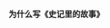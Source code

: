 #### 为什么写《史记里的故事》

  <!--
    晚生我学生时代不太喜欢看历史，总觉得是非常枯燥的，但很喜欢看故事。《史记》在我学生时代接触的很少，只有《报任安书》（出自《汉书·司马迁传》）选入高中语文教材，但司马迁每年高考必在高考作文中被宫刑，当时只会哈哈一笑，不能理解他人生中最大的变故。高中毕业后接触《史记》的时间就更少了。大学毕业后步入社会，在充满荆棘的社会丛林中穿梭几年，经历了一些事情，很庆幸在二十多岁重新捡起《古文观止》翻看，当再次读到《报任安书》和《太史公自序》，而后又查了大量史料，才弄明白那场灾难的前因后果。孟子说的舍生而取义，这才真正理解。
    -->
